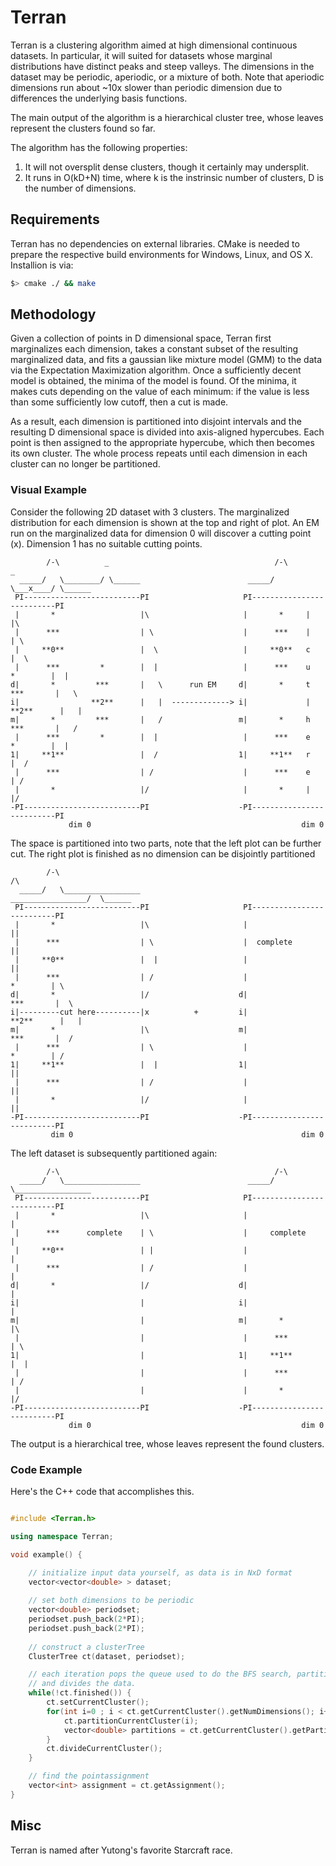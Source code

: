 <h1>Terran</h1>

Terran is a clustering algorithm aimed at high dimensional continuous datasets. In particular, it will suited for datasets whose marginal distributions have distinct peaks and steep valleys. The dimensions in the dataset may be periodic, aperiodic, or a mixture of both. Note that aperiodic dimensions run about ~10x slower than periodic dimension due to differences the underlying basis functions. 

The main output of the algorithm is a hierarchical cluster tree, whose leaves represent the clusters found so far. 

The algorithm has the following properties:

1) It will not oversplit dense clusters, though it certainly may undersplit.  
2) It runs in O(kD+N) time, where k is the instrinsic number of clusters, D is the number of dimensions.  


<h2>Requirements</h2>

Terran has no dependencies on external libraries. CMake is needed to prepare the respective build environments for Windows, Linux, and OS X. Installion is via:

``` bash
$> cmake ./ && make
```

<h2>Methodology</h2>

Given a collection of points in D dimensional space, Terran first marginalizes each dimension, takes a constant subset of the resulting marginalized data, and fits a gaussian like mixture model (GMM) to the data via the Expectation Maximization algorithm. Once a sufficiently decent model is obtained, the minima of the model is found. Of the minima, it makes cuts depending on the value of each minimum: if the value is less than some sufficiently low cutoff, then a cut is made. 

As a result, each dimension is partitioned into disjoint intervals and the resulting D dimensional space is divided into axis-aligned hypercubes. Each point is then assigned to the appropriate hypercube, which then becomes its own cluster. The whole process repeats until each dimension in each cluster can no longer be partitioned.

<h3> Visual Example </h3>

Consider the following 2D dataset with 3 clusters. The marginalized distribution for each dimension is shown at the top and right of plot. An EM run on the marginalized data for dimension 0 will discover a cutting point (x). Dimension 1 has no suitable cutting points. 

```     
        /-\          _                                     /-\          _                 
  _____/   \________/ \______                        _____/   \___x____/ \______  
 PI--------------------------PI                     PI--------------------------PI 
 |       *                   |\                     |       *     |             |\               
 |      ***                  | \                    |      ***    |             | \    
 |     **0**                 |  \                   |     **0**   c             |  \  
 |      ***         *        |  |                   |      ***    u    *        |  |              
d|       *         ***       |   \      run EM     d|       *     t   ***       |   \
i|                **2**      |   |  -------------> i|             |  **2**      |   | 
m|       *         ***       |   /                 m|       *     h   ***       |   /        
 |      ***         *        |  |                   |      ***    e    *        |  |               
1|     **1**                 |  /                  1|     **1**   r             |  /                      
 |      ***                  | /                    |      ***    e             | /  
 |       *                   |/                     |       *     |             |/                   
-PI--------------------------PI                    -PI--------------------------PI                    
             dim 0                                               dim 0  
```

The space is partitioned into two parts, note that the left plot can be further cut. The right plot is finished as no dimension can be disjointly partitioned

```     
        /-\                                                            /\                 
  _____/   \_________________                        _________________/  \______  
 PI--------------------------PI                     PI--------------------------PI 
 |       *                   |\                     |                           ||               
 |      ***                  | \                    |  complete                 ||     
 |     **0**                 |  |                   |                           ||    
 |      ***                  | /                    |                  *        | \               
d|       *                   |/                    d|                 ***       |  \
i|---------cut here----------|x          +         i|                **2**      |   | 
m|       *                   |\                    m|                 ***       |  /         
 |      ***                  | \                    |                  *        | /                
1|     **1**                 |  |                  1|                           ||                        
 |      ***                  | /                    |                           ||   
 |       *                   |/                     |                           ||              
-PI--------------------------PI                    -PI--------------------------PI                    
         dim 0                                                   dim 0  
```

The left dataset is subsequently partitioned again:

```     
        /-\                                                /-\                            
  _____/   \_________________                        _____/   \_________________  
 PI--------------------------PI                     PI--------------------------PI 
 |       *                   |\                     |                           |                
 |      ***      complete    | \                    |     complete              |      
 |     **0**                 | |                    |                           |     
 |      ***                  | /                    |                           |                 
d|       *                   |/                    d|                           |    
i|                           |                     i|                           |     
m|                           |                     m|       *                   |\           
 |                           |                      |      ***                  | \                
1|                           |                     1|     **1**                 |  |                      
 |                           |                      |      ***                  | /  
 |                           |                      |       *                   |/                   
-PI--------------------------PI                    -PI--------------------------PI                    
             dim 0                                               dim 0  
```

The output is a hierarchical tree, whose leaves represent the found clusters.

<h3> Code Example </h3>

Here's the C++ code that accomplishes this. 

```cpp

#include <Terran.h>

using namespace Terran;

void example() {

    // initialize input data yourself, as data is in NxD format
    vector<vector<double> > dataset;
    
    // set both dimensions to be periodic
    vector<double> periodset;
    periodset.push_back(2*PI);
    periodset.push_back(2*PI);
    
    // construct a clusterTree
    ClusterTree ct(dataset, periodset);

    // each iteration pops the queue used to do the BFS search, partitions each dimension,
    // and divides the data.
    while(!ct.finished()) {
        ct.setCurrentCluster();
        for(int i=0 ; i < ct.getCurrentCluster().getNumDimensions(); i++) {
            ct.partitionCurrentCluster(i);
            vector<double> partitions = ct.getCurrentCluster().getPartition(i);
        }
        ct.divideCurrentCluster();
    }

    // find the pointassignment
    vector<int> assignment = ct.getAssignment();
}
```

<h2> Misc </h2>

Terran is named after Yutong's favorite Starcraft race.
